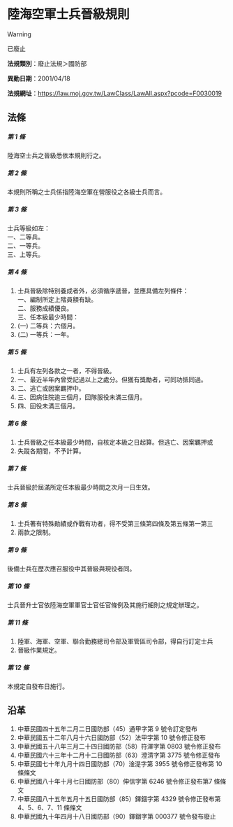 # 陸海空軍士兵晉級規則
> [!WARNING]
> 已廢止

**法規類別**：廢止法規＞國防部

**異動日期**：2001/04/18  

**法規網址**：https://law.moj.gov.tw/LawClass/LawAll.aspx?pcode=F0030019



## 法條
##### 第 1 條
陸海空士兵之晉級悉依本規則行之。

##### 第 2 條
本規則所稱之士兵係指陸海空軍在營服役之各級士兵而言。

##### 第 3 條
士兵等級如左：  
一、二等兵。  
二、一等兵。  
三、上等兵。

##### 第 4 條
1. 士兵晉級除特別養成者外，必須循序遞晉，並應具備左列條件：  
一、編制所定上階員額有缺。  
二、服務成績優良。  
三、任本級最少時間：
1.  (一) 二等兵：六個月。
1.  (二) 一等兵：一年。

##### 第 5 條
1. 士兵有左列各款之一者，不得晉級。
1. 一、最近半年內曾受記過以上之處分。但獲有獎勵者，可同功抵同過。
1. 二、逃亡或因案羈押中。
1. 三、因病住院逾三個月，回隊服役未滿三個月。
1. 四、回役未滿三個月。

##### 第 6 條
1. 士兵晉級之任本級最少時間，自核定本級之日起算。但逃亡、因案羈押或
1. 失蹤各期間，不予計算。

##### 第 7 條
士兵晉級於屆滿所定任本級最少時間之次月一日生效。

##### 第 8 條
1. 士兵著有特殊勛績或作戰有功者，得不受第三條第四條及第五條第一第三
1. 兩款之限制。

##### 第 9 條
後備士兵在歷次應召服役中其晉級與現役者同。

##### 第 10 條
士兵晉升士官依陸海空軍軍官士官任官條例及其施行細則之規定辦理之。

##### 第 11 條
1. 陸軍、海軍、空軍、聯合勤務總司令部及軍管區司令部，得自行訂定士兵
1. 晉級作業規定。

##### 第 12 條
本規定自發布日施行。

## 沿革
1. 中華民國四十五年二月二日國防部（45）通甲字第 9  號令訂定發布
1. 中華民國五十二年八月十六日國防部（52）法甲字第 10 號令修正發布
1. 中華民國五十八年三月二十四日國防部（58）符澤字第 0803 號令修正發布
1. 中華民國六十三年十二月十二日國防部（63）澄清字第 3775 號令修正發布
1. 中華民國七十年九月十四日國防部（70）淦湜字第 3955 號令修正發布第 10 條條文
1. 中華民國八十年十月七日國防部（80）伸信字第 6246 號令修正發布第7 條條文
1. 中華民國八十五年五月十五日國防部（85）鐸錮字第 4329 號令修正發布第 4、5、6、7、11 條條文
1. 中華民國九十年四月十八日國防部（90）鐸錮字第 000377 號令發布廢止

